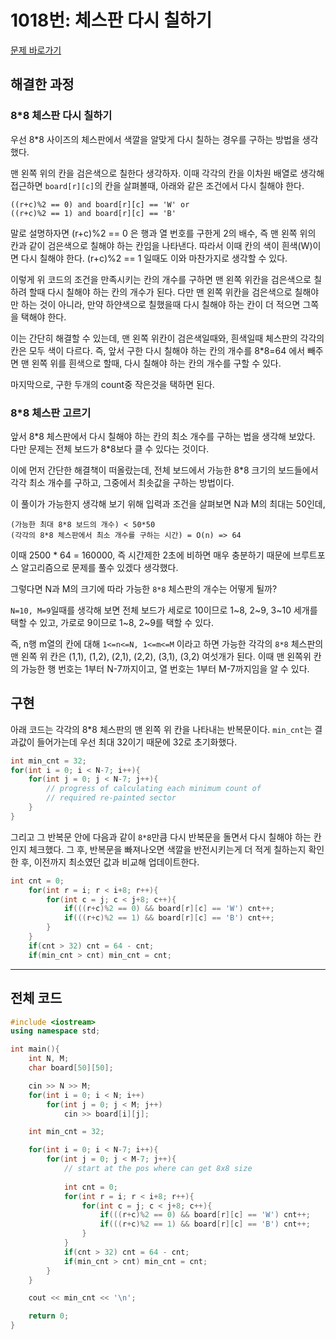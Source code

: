 # 1018번: 체스판 다시 칠하기

[문제 바로가기](https://www.acmicpc.net/problem/1018)

## 해결한 과정

### 8*8 체스판 다시 칠하기

우선 8*8 사이즈의 체스판에서 색깔을 알맞게 다시 칠하는 경우를 구하는 방법을 생각했다.

맨 왼쪽 위의 칸을 검은색으로 칠한다 생각하자. 이때 각각의 칸을 이차원 배열로 생각해 접근하면 `board[r][c]`의 칸을 살펴볼때, 아래와 같은 조건에서 다시 칠해야 한다.

```
((r+c)%2 == 0) and board[r][c] == 'W' or
((r+c)%2 == 1) and board[r][c] == 'B'
```

말로 설명하자면 (r+c)%2 == 0 은 행과 열 번호를 구한게 2의 배수, 즉 맨 왼쪽 위의 칸과 같이 검은색으로 칠해야 하는 칸임을 나타낸다. 따라서 이때 칸의 색이 흰색(W)이면 다시 칠해야 한다. (r+c)%2 == 1 일때도 이와 마찬가지로 생각할 수 있다.

이렇게 위 코드의 조건을 만족시키는 칸의 개수를 구하면 맨 왼쪽 위칸을 검은색으로 칠하려 할때 다시 칠해야 하는 칸의 개수가 된다. 다만 맨 왼쪽 위칸을 검은색으로 칠해야만 하는 것이 아니라, 만약 하얀색으로 칠했을때 다시 칠해야 하는 칸이 더 적으면 그쪽을 택해야 한다.

이는 간단히 해결할 수 있는데, 맨 왼쪽 위칸이 검은색일때와, 흰색일때 체스판의 각각의 칸은 모두 색이 다르다. 즉, 앞서 구한 다시 칠해야 하는 칸의 개수를 8*8=64 에서 빼주면 맨 왼쪽 위를 흰색으로 할때, 다시 칠해야 하는 칸의 개수를 구할 수 있다.

마지막으로, 구한 두개의 count중 작은것을 택하면 된다.

### 8*8 체스판 고르기

앞서 8*8 체스판에서 다시 칠해야 하는 칸의 최소 개수를 구하는 법을 생각해 보았다. 다만 문제는 전체 보드가 8\*8보다 클 수 있다는 것이다.

이에 먼저 간단한 해결책이 떠올랐는데, 전체 보드에서 가능한 8\*8 크기의 보드들에서 각각 최소 개수를 구하고, 그중에서 최솟값을 구하는 방법이다.

이 풀이가 가능한지 생각해 보기 위해 입력과 조건을 살펴보면 N과 M의 최대는 50인데, 
```
(가능한 최대 8*8 보드의 개수) < 50*50
(각각의 8*8 체스판에서 최소 개수를 구하는 시간) = O(n) => 64
```
이때 2500 * 64 = 160000, 즉 시간제한 2초에 비하면 매우 충분하기 때문에 브루트포스 알고리즘으로 문제를 풀수 있겠다 생각했다.

그렇다면 N과 M의 크기에 따라 가능한 `8*8` 체스판의 개수는 어떻게 될까?

`N=10, M=9`일때를 생각해 보면 전체 보드가 세로로 10이므로 1~8, 2~9, 3~10 세개를 택할 수 있고, 가로로 9이므로 1~8, 2~9를 택할 수 있다.

즉, n행 m열의 칸에 대해 `1<=n<=N, 1<=m<=M` 이라고 하면 가능한 각각의 `8*8` 체스판의 맨 왼쪽 위 칸은 (1,1), (1,2), (2,1), (2,2), (3,1), (3,2) 여섯개가 된다. 이때 맨 왼쪽위 칸의 가능한 행 번호는 1부터 N-7까지이고, 열 번호는 1부터 M-7까지임을 알 수 있다.

## 구현

아래 코드는 각각의 8*8 체스판의 맨 왼쪽 위 칸을 나타내는 반복문이다. `min_cnt`는 결과값이 들어가는데 우선 최대 32이기 때문에 32로 초기화했다.
```c++
int min_cnt = 32;
for(int i = 0; i < N-7; i++){
    for(int j = 0; j < N-7; j++){
        // progress of calculating each minimum count of
        // required re-painted sector
    }
}
```

그리고 그 반복문 안에 다음과 같이 `8*8`만큼 다시 반복문을 돌면서 다시 칠해야 하는 칸인지 체크했다. 그 후, 반복문을 빠져나오면 색깔을 반전시키는게 더 적게 칠하는지 확인한 후, 이전까지 최소였던 값과 비교해 업데이트한다.
```c++
int cnt = 0;
    for(int r = i; r < i+8; r++){
        for(int c = j; c < j+8; c++){
            if(((r+c)%2 == 0) && board[r][c] == 'W') cnt++;
            if(((r+c)%2 == 1) && board[r][c] == 'B') cnt++;
        }
    }
    if(cnt > 32) cnt = 64 - cnt;
    if(min_cnt > cnt) min_cnt = cnt;
```
---
## 전체 코드
```c++
#include <iostream>
using namespace std;

int main(){
    int N, M;
    char board[50][50];

    cin >> N >> M;
    for(int i = 0; i < N; i++)
        for(int j = 0; j < M; j++)
            cin >> board[i][j];

    int min_cnt = 32;

    for(int i = 0; i < N-7; i++){
        for(int j = 0; j < M-7; j++){
            // start at the pos where can get 8x8 size
            
            int cnt = 0;
            for(int r = i; r < i+8; r++){
                for(int c = j; c < j+8; c++){
                    if(((r+c)%2 == 0) && board[r][c] == 'W') cnt++;
                    if(((r+c)%2 == 1) && board[r][c] == 'B') cnt++;
                }
            }
            if(cnt > 32) cnt = 64 - cnt;
            if(min_cnt > cnt) min_cnt = cnt;
        }
    }

    cout << min_cnt << '\n';

    return 0;
}

```